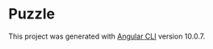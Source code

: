 # Puzzle

This project was generated with [Angular CLI](https://github.com/angular/angular-cli) version 10.0.7.

